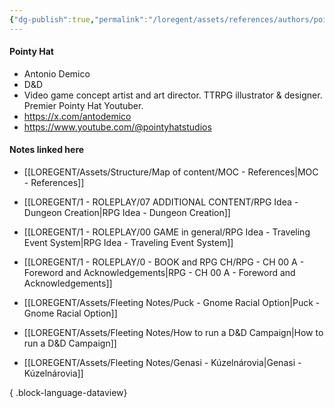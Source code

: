 ```yaml
---
{"dg-publish":true,"permalink":"/loregent/assets/references/authors/pointy-hat/"}
---
```



#### Pointy Hat

- Antonio Demico
- D&D
- Video game concept artist and art director. TTRPG illustrator & designer. Premier Pointy Hat Youtuber.
- https://x.com/antodemico
- https://www.youtube.com/@pointyhatstudios


#### Notes linked here

- [[LOREGENT/Assets/Structure/Map of content/MOC - References\|MOC - References]]

- [[LOREGENT/1 - ROLEPLAY/07 ADDITIONAL CONTENT/RPG Idea - Dungeon Creation\|RPG Idea - Dungeon Creation]]
- [[LOREGENT/1 - ROLEPLAY/00 GAME in general/RPG Idea - Traveling Event System\|RPG Idea - Traveling Event System]]
- [[LOREGENT/1 - ROLEPLAY/0 - BOOK and RPG CH/RPG - CH 00 A - Foreword and Acknowledgements\|RPG - CH 00 A - Foreword and Acknowledgements]]
- [[LOREGENT/Assets/Fleeting Notes/Puck - Gnome Racial Option\|Puck - Gnome Racial Option]]
- [[LOREGENT/Assets/Fleeting Notes/How to run a D&D Campaign\|How to run a D&D Campaign]]
- [[LOREGENT/Assets/Fleeting Notes/Genasi - Kúzelnárovia\|Genasi - Kúzelnárovia]]

{ .block-language-dataview}
